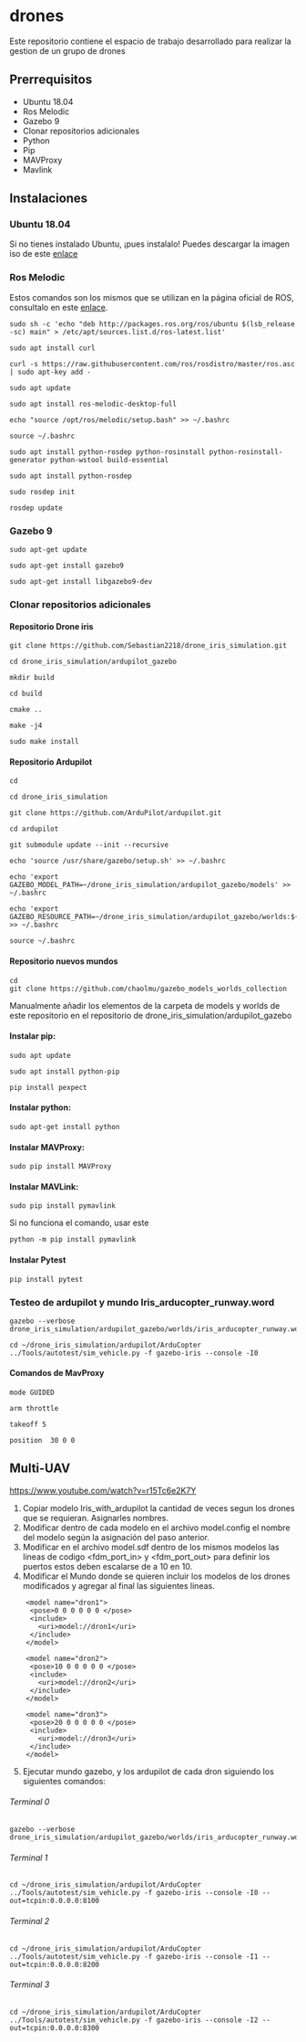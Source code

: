 # drones

Este repositorio contiene el espacio de trabajo desarrollado para realizar la gestion de un grupo de drones

## Prerrequisitos

- Ubuntu 18.04
- Ros Melodic
- Gazebo 9
- Clonar repositorios adicionales
- Python
- Pip
- MAVProxy
- Mavlink

## Instalaciones

### Ubuntu 18.04

Si no tienes instalado Ubuntu, ¡pues instalalo!
Puedes descargar la imagen iso de este [enlace](https://releases.ubuntu.com/18.04/)

### Ros Melodic

Estos comandos son los mismos que se utilizan en la página oficial de ROS, consultalo en este [enlace](http://wiki.ros.org/melodic/Installation/Ubuntu).

````
sudo sh -c 'echo "deb http://packages.ros.org/ros/ubuntu $(lsb_release -sc) main" > /etc/apt/sources.list.d/ros-latest.list'
````
````
sudo apt install curl
````
````
curl -s https://raw.githubusercontent.com/ros/rosdistro/master/ros.asc | sudo apt-key add -
````
````
sudo apt update
````
````
sudo apt install ros-melodic-desktop-full
````
````
echo "source /opt/ros/melodic/setup.bash" >> ~/.bashrc
````
````
source ~/.bashrc
````
````
sudo apt install python-rosdep python-rosinstall python-rosinstall-generator python-wstool build-essential
````
````
sudo apt install python-rosdep
````
````
sudo rosdep init
````
````
rosdep update
````
### Gazebo 9

```` 
sudo apt-get update 
````
````
sudo apt-get install gazebo9
````
````
sudo apt-get install libgazebo9-dev
````
### Clonar repositorios adicionales
#### Repositorio Drone iris
````
git clone https://github.com/Sebastian2218/drone_iris_simulation.git
````
````
cd drone_iris_simulation/ardupilot_gazebo
````
````
mkdir build
````
````
cd build
````
````
cmake ..
````
````
make -j4
````
````
sudo make install
````
#### Repositorio Ardupilot
````
cd
````
````
cd drone_iris_simulation
````
````
git clone https://github.com/ArduPilot/ardupilot.git
````
````
cd ardupilot
````
````
git submodule update --init --recursive
````
````
echo 'source /usr/share/gazebo/setup.sh' >> ~/.bashrc
````
````
echo 'export GAZEBO_MODEL_PATH=~/drone_iris_simulation/ardupilot_gazebo/models' >> ~/.bashrc
````
````
echo 'export GAZEBO_RESOURCE_PATH=~/drone_iris_simulation/ardupilot_gazebo/worlds:${GAZEBO_RESOURCE_PATH}' >> ~/.bashrc
````
````
source ~/.bashrc
````
#### Repositorio nuevos mundos
````
cd
git clone https://github.com/chaolmu/gazebo_models_worlds_collection
````
Manualmente añadir los elementos de la carpeta de models y worlds de este repositorio en el repositorio de drone_iris_simulation/ardupilot_gazebo
#### Instalar pip:
````
sudo apt update                   
````
````
sudo apt install python-pip       
````
````
pip install pexpect                 
````

#### Instalar python:
````
sudo apt-get install python           
````

#### Instalar MAVProxy:
````
sudo pip install MAVProxy            
````

#### Instalar MAVLink:
````
sudo pip install pymavlink
````
Si no funciona el comando, usar este 
````
python -m pip install pymavlink
````

#### Instalar Pytest
````
pip install pytest
````
### Testeo de ardupilot y mundo Iris_arducopter_runway.word
````
gazebo --verbose drone_iris_simulation/ardupilot_gazebo/worlds/iris_arducopter_runway.world
````
````
cd ~/drone_iris_simulation/ardupilot/ArduCopter
../Tools/autotest/sim_vehicle.py -f gazebo-iris --console -I0
````
#### Comandos de MavProxy
````
mode GUIDED
````
````
arm throttle
````
````
takeoff 5
````
````
position  30 0 0
````

## Multi-UAV
https://www.youtube.com/watch?v=r15Tc6e2K7Y

1. Copiar modelo Iris_with_ardupilot la cantidad de veces segun los drones que se requieran. Asignarles nombres.
2. Modificar dentro de cada modelo en el archivo model.config el nombre del modelo según la asignación del paso anterior.
3. Modificar en el archivo model.sdf dentro de los mismos modelos las lineas de codigo <fdm_port_in> y <fdm_port_out> para definir los puertos estos deben escalarse de a 10 en 10.
4. Modificar el Mundo donde se quieren incluir los modelos de los drones modificados y agregar al final las siguientes lineas.

````
    <model name="dron1">
     <pose>0 0 0 0 0 0 </pose>
     <include>
       <uri>model://dron1</uri>
     </include>
    </model>
    
    <model name="dron2">
     <pose>10 0 0 0 0 0 </pose>
     <include>
       <uri>model://dron2</uri>
     </include>
    </model>

    <model name="dron3">
     <pose>20 0 0 0 0 0 </pose>
     <include>
       <uri>model://dron3</uri>
     </include>
    </model>
````
5. Ejecutar mundo gazebo, y los ardupilot de cada dron siguiendo los siguientes comandos:

###### Terminal 0
````
gazebo --verbose drone_iris_simulation/ardupilot_gazebo/worlds/iris_arducopter_runway.world
````

###### Terminal 1
````
cd ~/drone_iris_simulation/ardupilot/ArduCopter
../Tools/autotest/sim_vehicle.py -f gazebo-iris --console -I0 --out=tcpin:0.0.0.0:8100
````
###### Terminal 2
````
cd ~/drone_iris_simulation/ardupilot/ArduCopter
../Tools/autotest/sim_vehicle.py -f gazebo-iris --console -I1 --out=tcpin:0.0.0.0:8200
````
###### Terminal 3
````
cd ~/drone_iris_simulation/ardupilot/ArduCopter
../Tools/autotest/sim_vehicle.py -f gazebo-iris --console -I2 --out=tcpin:0.0.0.0:8300
````


